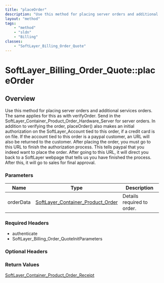 ```yaml
---
title: "placeOrder"
description: "Use this method for placing server orders and additional services orders. The same applies for this as with verifyOrder.... "
layout: "method"
tags:
    - "method"
    - "sldn"
    - "Billing"
classes:
    - "SoftLayer_Billing_Order_Quote"
---
```

# SoftLayer_Billing_Order_Quote::placeOrder
## Overview 
Use this method for placing server orders and additional services orders. The same applies for this as with verifyOrder. Send in the SoftLayer_Container_Product_Order_Hardware_Server for server orders. In addition to verifying the order, placeOrder() also makes an initial authorization on the SoftLayer_Account tied to this order, if a credit card is on file. If the account tied to this order is a paypal customer, an URL will also be returned to the customer. After placing the order, you must go to this URL to finish the authorization process. This tells paypal that you indeed want to place the order. After going to this URL, it will direct you back to a SoftLayer webpage that tells us you have finished the process. After this, it will go to sales for final approval. 

### Parameters 
|Name | Type | Description |
| --- | --- | --- |
|orderData| <a href='/reference/datatypes/SoftLayer_Container_Product_Order'>SoftLayer_Container_Product_Order </a>| Details required to order.|


### Required Headers
* authenticate
* SoftLayer_Billing_Order_QuoteInitParameters

### Optional Headers

### Return Values
<a href='/reference/datatypes/SoftLayer_Container_Product_Order_Receipt'>SoftLayer_Container_Product_Order_Receipt </a>
